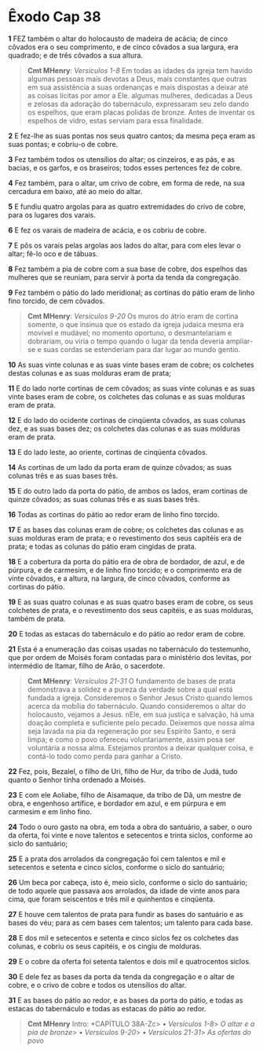 # Êxodo Cap 38

**1** 	FEZ também o altar do holocausto de madeira de acácia; de cinco côvados era o seu comprimento, e de cinco côvados a sua largura, era quadrado; e de três côvados a sua altura.

> **Cmt MHenry**: *Versículos 1-8* Em todas as idades da igreja tem havido algumas pessoas mais devotas a Deus, mais constantes que outras em sua assistência a suas ordenanças e mais dispostas a deixar até as coisas lícitas por amor a Ele. algumas mulheres, dedicadas a Deus e zelosas da adoração do tabernáculo, expressaram seu zelo dando os espelhos, que eram placas polidas de bronze. Antes de inventar os espelhos de vidro, estas serviam para essa finalidade.

**2** 	E fez-lhe as suas pontas nos seus quatro cantos; da mesma peça eram as suas pontas; e cobriu-o de cobre.

**3** 	Fez também todos os utensílios do altar; os cinzeiros, e as pás, e as bacias, e os garfos, e os braseiros; todos esses pertences fez de cobre.

**4** 	Fez também, para o altar, um crivo de cobre, em forma de rede, na sua cercadura em baixo, até ao meio do altar.

**5** 	E fundiu quatro argolas para as quatro extremidades do crivo de cobre, para os lugares dos varais.

**6** 	E fez os varais de madeira de acácia, e os cobriu de cobre.

**7** 	E pôs os varais pelas argolas aos lados do altar, para com eles levar o altar; fê-lo oco e de tábuas.

**8** 	Fez também a pia de cobre com a sua base de cobre, dos espelhos das mulheres que se reuniam, para servir à porta da tenda da congregação.

**9** 	Fez também o pátio do lado meridional; as cortinas do pátio eram de linho fino torcido, de cem côvados.

> **Cmt MHenry**: *Versículos 9-20* Os muros do átrio eram de cortina somente, o que insinua que os estado da igreja judaica mesma era movível e mudável; no momento oportuno, o desmantelariam e dobrariam, ou viria o tempo quando o lugar da tenda deveria ampliar-se e suas cordas se estenderiam para dar lugar ao mundo gentio.

**10** 	As suas vinte colunas e as suas vinte bases eram de cobre; os colchetes destas colunas e as suas molduras eram de prata;

**11** 	E do lado norte cortinas de cem côvados; as suas vinte colunas e as suas vinte bases eram de cobre, os colchetes das colunas e as suas molduras eram de prata.

**12** 	E do lado do ocidente cortinas de cinqüenta côvados, as suas colunas dez, e as suas bases dez; os colchetes das colunas e as suas molduras eram de prata.

**13** 	E do lado leste, ao oriente, cortinas de cinqüenta côvados.

**14** 	As cortinas de um lado da porta eram de quinze côvados; as suas colunas três e as suas bases três.

**15** 	E do outro lado da porta do pátio, de ambos os lados, eram cortinas de quinze côvados; as suas colunas três e as suas bases três.

**16** 	Todas as cortinas do pátio ao redor eram de linho fino torcido.

**17** 	E as bases das colunas eram de cobre; os colchetes das colunas e as suas molduras eram de prata; e o revestimento dos seus capitéis era de prata; e todas as colunas do pátio eram cingidas de prata.

**18** 	E a cobertura da porta do pátio era de obra de bordador, de azul, e de púrpura, e de carmesim, e de linho fino torcido; e o comprimento era de vinte côvados, e a altura, na largura, de cinco côvados, conforme as cortinas do pátio.

**19** 	E as suas quatro colunas e as suas quatro bases eram de cobre, os seus colchetes de prata, e o revestimento dos seus capitéis, e as suas molduras, também de prata.

**20** 	E todas as estacas do tabernáculo e do pátio ao redor eram de cobre.

**21** 	Esta é a enumeração das coisas usadas no tabernáculo do testemunho, que por ordem de Moisés foram contadas para o ministério dos levitas, por intermédio de Itamar, filho de Arão, o sacerdote.

> **Cmt MHenry**: *Versículos 21-31* O fundamento de bases de prata demonstrava a solidez e a pureza da verdade sobre a qual está fundada a igreja. Consideremos o Senhor Jesus Cristo quando lemos acerca da mobília do tabernáculo. Quando consideremos o altar do holocausto, vejamos a Jesus. nEle, em sua justiça e salvação, há uma doação completa e suficiente pelo pecado. Deixemos que nossa alma seja lavada na pia da regeneração por seu Espírito Santo, e será limpa; e como o povo ofereceu voluntariamente, assim posa ser voluntária a nossa alma. Estejamos prontos a deixar qualquer coisa, e contá-lo todo como perda para ganhar a Cristo.

**22** 	Fez, pois, Bezalel, o filho de Uri, filho de Hur, da tribo de Judá, tudo quanto o Senhor tinha ordenado a Moisés.

**23** 	E com ele Aoliabe, filho de Aisamaque, da tribo de Dã, um mestre de obra, e engenhoso artífice, e bordador em azul, e em púrpura e em carmesim e em linho fino.

**24** 	Todo o ouro gasto na obra, em toda a obra do santuário, a saber, o ouro da oferta, foi vinte e nove talentos e setecentos e trinta siclos, conforme ao siclo do santuário;

**25** 	E a prata dos arrolados da congregação foi cem talentos e mil e setecentos e setenta e cinco siclos, conforme o siclo do santuário;

**26** 	Um beca por cabeça, isto é, meio siclo, conforme o siclo do santuário; de todo aquele que passava aos arrolados, da idade de vinte anos para cima, que foram seiscentos e três mil e quinhentos e cinqüenta.

**27** 	E houve cem talentos de prata para fundir as bases do santuário e as bases do véu; para as cem bases cem talentos; um talento para cada base.

**28** 	E dos mil e setecentos e setenta e cinco siclos fez os colchetes das colunas, e cobriu os seus capitéis, e os cingiu de molduras.

**29** 	E o cobre da oferta foi setenta talentos e dois mil e quatrocentos siclos.

**30** 	E dele fez as bases da porta da tenda da congregação e o altar de cobre, e o crivo de cobre e todos os utensílios do altar.

**31** 	E as bases do pátio ao redor, e as bases da porta do pátio, e todas as estacas do tabernáculo e todas as estacas do pátio ao redor.


> **Cmt MHenry** Intro: *CAPÍTULO 38A-Zc> *• Versículos 1-8*> *O altar e a pia de bronze*> *• Versículos 9-20*> *• Versículos 21-31*> *As ofertas do povo*